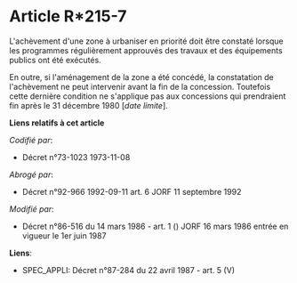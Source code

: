 # Article R*215-7

L'achèvement d'une zone à urbaniser en priorité doit être constaté lorsque les programmes régulièrement approuvés des travaux
et des équipements publics ont été exécutés.

En outre, si l'aménagement de la zone a été concédé, la constatation de l'achèvement ne peut intervenir avant la fin de la
concession. Toutefois cette dernière condition ne s'applique pas aux concessions qui prendraient fin après le 31 décembre
1980 [*date limite*].

**Liens relatifs à cet article**

_Codifié par_:

  - Décret n°73-1023 1973-11-08

_Abrogé par_:

  - Décret n°92-966 1992-09-11 art. 6 JORF 11 septembre 1992

_Modifié par_:

  - Décret n°86-516 du 14 mars 1986 - art. 1 () JORF 16 mars 1986 entrée en   vigueur le 1er juin 1987

**Liens**:

  - SPEC_APPLI: Décret n°87-284 du 22 avril 1987 - art. 5 (V)

